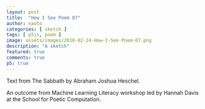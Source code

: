```yaml
---
layout: post
title:  "How I See Poem 07"
author: naoto
categories: [ sketch ]
tags: [ p5js, poem ]
image: assets/images/2018-02-24-How-I-See-Poem-07.png
description: "A sketch"
featured: true
comments: true
p5: true
---
```


<div id = "p5sketch">
  <!-- p5 instance will be created here -->
</div>

Text from The Sabbath by Abraham Joshua Heschel.

An outcome from Machine Learning Literacy workshop led by Hannah Davis at the School for Poetic Computation.

<script>
// The seventh day is a palace in time which we build. It is made of soul, of joy and reticence. In its atmosphere, a discipline is a reminder of adjacency to eternity. (from The Sabbath, Abraham Joshua Heschel)

var s = function (sketch) {
  var text = [];
  var index = 0;
  var lastT = 0;

  sketch.setup = function () {
    sketch.createCanvas(400, 400);

    text.push("The seventh day");
    text.push("is a palace");
    text.push("in time");
    text.push("which we build.");
    text.push("It is made of soul,");
    text.push("of joy and reticence.");
    text.push("In its atmosphere,");
    text.push("a discipline is");
    text.push("a reminder of adjacency");
    text.push("to eternity.");

    let myFont = sketch.loadFont('{{ site.baseurl }}/assets/fonts/FreeSans.ttf');
    sketch.textFont(myFont);
    sketch.textSize(20);
  }
  sketch.draw = function () {
    sketch.background(0);
    let freq = 120;

    // sketch.translate(sketch.width/2, sketch.height/2);

    sketch.fill(255);

    sketch.translate(sketch.width / 2, sketch.height / 2);
    sketch.scale(0.5, 0.5);
    sketch.stroke(255);
    sketch.strokeWeight(2);
    let t = sketch.millis() * 0.001 % 10;
    let tt = t;
    let tmpIndex = index;
    if (t < 1) {
      t = 0.5;
      if (lastT > 1) index += 2;
      tmpIndex = index;
    }
    else if (t < 5) {
      t = sketch.map(t, 1, 5, 0.5, 4);
      tmpIndex = sketch.floor(sketch.millis() * 0.04);
    }
    else if (t < 6) {
      t = 4;
      if (lastT < 5) index += 2;
      tmpIndex = index;
    }
    else {
      t = sketch.map(t, 10, 6, 0.5, 4);
      tmpIndex = sketch.floor(sketch.millis() * 0.04);
    }
    lastT = tt;
    sketch.push();
    sketch.scale(1, 0.75);
    for (let j = -1; j < 1; j++) {
      for (let i = 0; i < 4; i++) {
        sketch.push();
        let s = (300 * t / 2) * j;
        sketch.translate(s, s);

        let l = 100;
        if (j == -1 && 300 * t / 2 > 250) l = 300 - t / 2 * 300;
        sketch.line(300, 300, 300, 300 - l);
        sketch.line(300, 300, 300 - l, 300);

        if (i % 2 == 0) {
        }
        else {
          if (j == 0) {
            let ti = (tmpIndex + (3 - i) / 2) % text.length;
            // if(i == 3)
            // {
            //   ti = (sketch.floor(sketch.frameCount / (freq)) + i + j * 4 + text.length) % text.length;
            // }
            sketch.scale(1 / 0.75, 1);
            sketch.noStroke();
            sketch.fill(255);
            sketch.text(text[ti], -150, 200);
            sketch.scale(0.75, 1)
          }
        }

        sketch.pop();
        sketch.rotate(-sketch.PI / 2);
      }
    }
    sketch.pop();
    sketch.blendMode(sketch.EXCLUSION);
    sketch.noStroke();
    if (tt < 1)
      sketch.rect(160, -160, 50, 320);
    else if (5 < tt && tt < 6)
      sketch.rect(-160, -160, -50, 320);

    sketch.blendMode(sketch.BLEND);
  }

};

let myp5 = new p5(s, document.getElementById('p5sketch'));
</script>